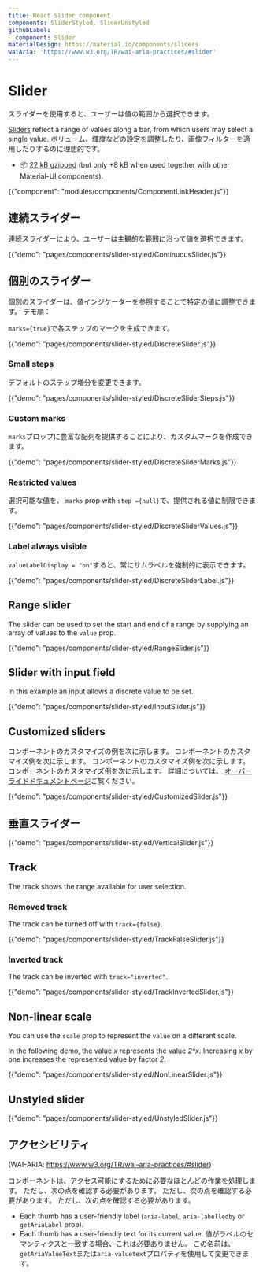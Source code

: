 ```yaml
---
title: React Slider component
components: SliderStyled, SliderUnstyled
githubLabel:
  component: Slider
materialDesign: https://material.io/components/sliders
waiAria: 'https://www.w3.org/TR/wai-aria-practices/#slider'
---
```


# Slider

<p class="description">スライダーを使用すると、ユーザーは値の範囲から選択できます。</p>

[Sliders](https://material.io/design/components/sliders.html) reflect a range of values along a bar, from which users may select a single value. ボリューム、輝度などの設定を調整したり、画像フィルターを適用したりするのに理想的です。

- 📦 [22 kB gzipped](/size-snapshot) (but only +8 kB when used together with other Material-UI components).

{{"component": "modules/components/ComponentLinkHeader.js"}}

## 連続スライダー

連続スライダーにより、ユーザーは主観的な範囲に沿って値を選択できます。

{{"demo": "pages/components/slider-styled/ContinuousSlider.js"}}

## 個別のスライダー

個別のスライダーは、値インジケーターを参照することで特定の値に調整できます。 デモ順：

`marks={true}`で各ステップのマークを生成できます。

{{"demo": "pages/components/slider-styled/DiscreteSlider.js"}}

### Small steps

デフォルトのステップ増分を変更できます。

{{"demo": "pages/components/slider-styled/DiscreteSliderSteps.js"}}

### Custom marks

`marks`プロップに豊富な配列を提供することにより、カスタムマークを作成できます。

{{"demo": "pages/components/slider-styled/DiscreteSliderMarks.js"}}

### Restricted values

選択可能な値を、 `marks` prop with `step ={null}`で、提供される値に制限できます。

{{"demo": "pages/components/slider-styled/DiscreteSliderValues.js"}}

### Label always visible

`valueLabelDisplay = "on"`すると、常にサムラベルを強制的に表示できます。

{{"demo": "pages/components/slider-styled/DiscreteSliderLabel.js"}}

## Range slider

The slider can be used to set the start and end of a range by supplying an array of values to the `value` prop.

{{"demo": "pages/components/slider-styled/RangeSlider.js"}}

## Slider with input field

In this example an input allows a discrete value to be set.

{{"demo": "pages/components/slider-styled/InputSlider.js"}}

## Customized sliders

コンポーネントのカスタマイズの例を次に示します。 コンポーネントのカスタマイズ例を次に示します。 コンポーネントのカスタマイズ例を次に示します。 コンポーネントのカスタマイズ例を次に示します。 詳細については、 [オーバーライドドキュメントページ](/customization/components/)ご覧ください。

{{"demo": "pages/components/slider-styled/CustomizedSlider.js"}}

## 垂直スライダー

{{"demo": "pages/components/slider-styled/VerticalSlider.js"}}

## Track

The track shows the range available for user selection.

### Removed track

The track can be turned off with `track={false}`.

{{"demo": "pages/components/slider-styled/TrackFalseSlider.js"}}

### Inverted track

The track can be inverted with `track="inverted"`.

{{"demo": "pages/components/slider-styled/TrackInvertedSlider.js"}}

## Non-linear scale

You can use the `scale` prop to represent the `value` on a different scale.

In the following demo, the value _x_ represents the value _2^x_. Increasing _x_ by one increases the represented value by factor _2_.

{{"demo": "pages/components/slider-styled/NonLinearSlider.js"}}

## Unstyled slider

{{"demo": "pages/components/slider-styled/UnstyledSlider.js"}}

## アクセシビリティ

(WAI-ARIA: https://www.w3.org/TR/wai-aria-practices/#slider)

コンポーネントは、アクセス可能にするために必要なほとんどの作業を処理します。 ただし、次の点を確認する必要があります。 ただし、次の点を確認する必要があります。 ただし、次の点を確認する必要があります。

- Each thumb has a user-friendly label (`aria-label`, `aria-labelledby` or `getAriaLabel` prop).
- Each thumb has a user-friendly text for its current value. 値がラベルのセマンティクスと一致する場合、これは必要ありません。 この名前は、 `getAriaValueText`または`aria-valuetext`プロパティを使用して変更できます。
